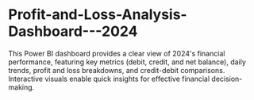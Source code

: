 # Profit-and-Loss-Analysis-Dashboard---2024
This Power BI dashboard provides a clear view of 2024's financial performance, featuring key metrics (debit, credit, and net balance), daily trends, profit and loss breakdowns, and credit-debit comparisons. Interactive visuals enable quick insights for effective financial decision-making.
